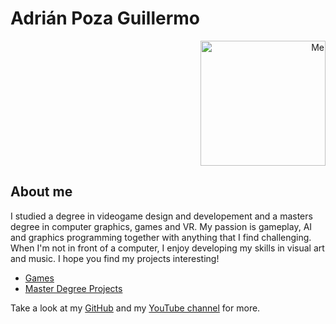 # Adrián Poza Guillermo

<div style="text-align: right"><img src="https://apozag.github.io/Adrian-Poza/images/me.jpeg" alt="Me" width="200"/></div>

## About me

I studied a degree in videogame design and developement and a masters degree in computer graphics, games and VR. My passion is gameplay, AI and graphics programming together with anything that I find challenging. When I'm not in front of a computer, I enjoy developing my skills in visual art and music. I hope you find my projects interesting!

<ul>
<li><a href="https://apozag.github.io/Adrian-Poza/pages/games">Games</a></li>
<li><a href="https://apozag.github.io/Adrian-Poza/pages/migjrv">Master Degree Projects</a></li>
</ul>

Take a look at my [GitHub](https://github.com/apozag) and my [YouTube channel](https://www.youtube.com/channel/UCClrFZQZYE2P-3rf0DiNNRQ) for more.  

